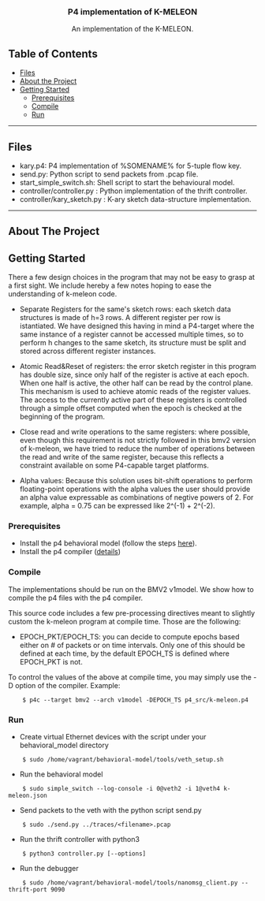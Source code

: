 <!-- PROJECT LOGO -->
<p align="center">

  <h3 align="center">P4 implementation of K-MELEON</h3>

  <p align="center">
    An implementation of the K-MELEON.
  </p>
</p>

<!-- TABLE OF CONTENTS -->
## Table of Contents

* [Files](#files)
* [About the Project](#about-the-project)
* [Getting Started](#getting-started)
  * [Prerequisites](#prerequisites)
  * [Compile](#compile)
  * [Run](#run)

<!-- FILES -->
---
## Files
- kary.p4: P4 implementation of %SOMENAME% for 5-tuple flow key.
- send.py: Python script to send packets from .pcap file.
- start_simple_switch.sh: Shell script to start the behavioural model.
- controller/controller.py : Python implementation of the thrift controller.
- controller/kary_sketch.py : K-ary sketch data-structure implementation.
---

<!-- ABOUT THE PROJECT -->
## About The Project

<!-- GETTING STARTED -->
## Getting Started
There a few design choices in the program that may not be easy to grasp at a first sight. We include hereby a few notes hoping to ease the understanding of k-meleon code.

* Separate Registers for the same's sketch rows: each sketch data structures is made of h=3 rows. A different register per row is istantiated. We have designed this having in mind a P4-target where the same instance of a register cannot be accessed multiple times, so to perform h changes to the same sketch, its structure must be split and stored across different register instances. 

* Atomic Read&Reset of registers: the error sketch register in this program has double size, since only half of the register is active at each epoch. When one half is active, the other half can be read by the control plane. This mechanism is used to achieve atomic reads of the register values. The access to the currently active part of these registers is controlled through a simple offset computed when the epoch is checked at the beginning of the program. 

* Close read and write operations to the same registers: where possible, even though this requirement is not strictly followed in this bmv2 version of k-meleon, we have tried to reduce the number of operations between the read and write of the same register, because this reflects a constraint available on some P4-capable target platforms.

* Alpha values: Because this solution uses bit-shift operations to perform floating-point operations with the alpha values the user should provide an alpha value expressable as combinations of negtive powers of 2. For example, alpha = 0.75 can be expressed like 2^(-1) + 2^(-2).

<!-- PREREQUISITES -->
### Prerequisites
- Install the p4 behavioral model (follow the steps [here](https://github.com/p4lang/behavioral-model)).
- Install the p4 compiler ([details](https://github.com/p4lang/p4c))

<!-- COMPILE -->
### Compile
The implementations should be run on the BMV2 v1model. We show how to compile the p4 files with the p4 compiler.

This source code includes a few pre-processing directives meant to slightly custom the k-meleon program at compile time. Those are the following:

- EPOCH_PKT/EPOCH_TS: you can decide to compute epochs based either on # of packets or on time intervals. Only one of this should be defined at each time, by the default EPOCH_TS is defined where EPOCH_PKT is not.

To control the values of the above at compile time, you may simply use the -D option of the compiler. Example:
```
    $ p4c --target bmv2 --arch v1model -DEPOCH_TS p4_src/k-meleon.p4
```

<!-- RUN -->
### Run

- Create virtual Ethernet devices with the script under your
  behavioral\_model directory
```
    $ sudo /home/vagrant/behavioral-model/tools/veth_setup.sh
```

- Run the behavioral model 
```
    $ sudo simple_switch --log-console -i 0@veth2 -i 1@veth4 k-meleon.json
```

- Send packets to the veth with the python script send.py
```
    $ sudo ./send.py ../traces/<filename>.pcap
```

- Run the thrift controller with python3
```
    $ python3 controller.py [--options]
```

- Run the debugger
```
    $ sudo /home/vagrant/behavioral-model/tools/nanomsg_client.py --thrift-port 9090
```
